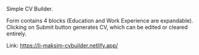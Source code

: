 Simple CV Builder. 

Form contains 4 blocks (Education and Work Experience are expandable). Clicking on Submit button generates CV, which can be edited or cleared entirely. 

Link: https://li-maksim-cvbuilder.netlify.app/
